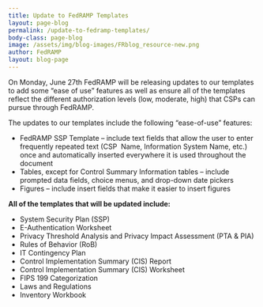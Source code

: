 ```yaml
---
title: Update to FedRAMP Templates
layout: page-blog
permalink: /update-to-fedramp-templates/
body-class: page-blog
image: /assets/img/blog-images/FRblog_resource-new.png
author: FedRAMP
layout: blog-page
---
```

On Monday, June 27th FedRAMP will be releasing updates to our templates to add some “ease of use” features as well as ensure all of the templates reflect the different authorization levels (low, moderate, high) that CSPs can pursue through FedRAMP.

The updates to our templates include the following “ease-of-use” features:

* FedRAMP SSP Template – include text fields that allow the user to enter frequently repeated text (CSP  Name, Information System Name, etc.) once and automatically inserted everywhere it is used throughout the document
* Tables, except for Control Summary Information tables – include prompted data fields, choice menus, and drop-down date pickers
* Figures – include insert fields that make it easier to insert figures

**All of the templates that will be updated include:**

* System Security Plan (SSP)
* E-Authentication Worksheet
* Privacy Threshold Analysis and Privacy Impact Assessment (PTA & PIA)
* Rules of Behavior (RoB)
* IT Contingency Plan
* Control Implementation Summary (CIS) Report
* Control Implementation Summary (CIS) Worksheet
* FIPS 199 Categorization
* Laws and Regulations
* Inventory Workbook
